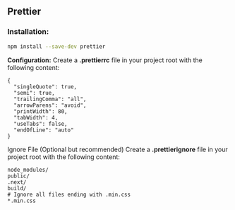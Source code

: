 ## Prettier

### Installation:
```bash
npm install --save-dev prettier
```

**Configuration:**
Create a **.prettierrc** file in your project root with the following content:

```
{
  "singleQuote": true,
  "semi": true,
  "trailingComma": "all",
  "arrowParens": "avoid",
  "printWidth": 80,
  "tabWidth": 4,
  "useTabs": false,
  "endOfLine": "auto"
}
```

Ignore File (Optional but recommended)
Create a **.prettierignore** file in your project root with the following content:

```
node_modules/
public/
.next/
build/
# Ignore all files ending with .min.css
*.min.css
```

